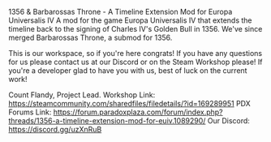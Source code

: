 1356 & Barbarossas Throne - A Timeline Extension Mod for Europa Universalis IV A mod for the game Europa Universalis IV that extends the timeline back to the signing of Charles IV's Golden Bull in 1356. We've since merged Barbarossas Throne, a submod for 1356.

This is our workspace, so if you're here congrats! If you have any questions for us please contact us at our Discord or on the Steam Workshop please! If you're a developer glad to have you with us, best of luck on the current work!

Count Flandy, Project Lead.
Workshop Link: https://steamcommunity.com/sharedfiles/filedetails/?id=169289951 PDX Forums Link: https://forum.paradoxplaza.com/forum/index.php?threads/1356-a-timeline-extension-mod-for-euiv.1089290/ Our Discord: https://discord.gg/uzXnRuB
